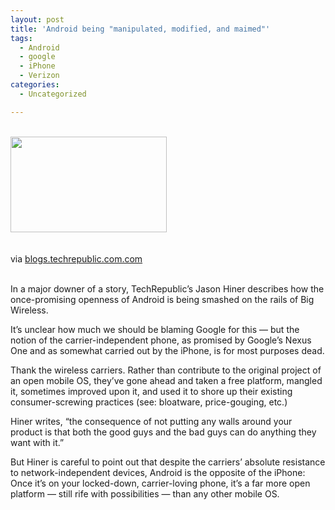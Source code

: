 ```yaml
---
layout: post
title: 'Android being "manipulated, modified, and maimed"'
tags:
  - Android
  - google
  - iPhone
  - Verizon
categories:
  - Uncategorized

---
```


<div class="posterous_bookmarklet_entry"><br /><img src="http://openmobile2.files.wordpress.com/2010/08/media_httpitechrepubl_rygwz-scaled500.jpg?w=250" width="250" height="153" /><br /><br /><br /><div class="posterous_quote_citation">via <a href="http://blogs.techrepublic.com.com/hiner/?p=5855&amp;tag=mantle_skin;content">blogs.techrepublic.com.com</a></div><br /><p>In a major downer of a story, TechRepublic&#8217;s Jason Hiner describes how the once-promising openness of Android is being smashed on the rails of Big Wireless. <br /></p><p>It&#8217;s unclear how much we should be blaming Google for this &#8212; but the notion of the carrier-independent phone, as promised by Google&#8217;s Nexus One and as somewhat carried out by the iPhone, is for most purposes dead. <br /></p><p>Thank the wireless carriers. Rather than contribute to the original project of an open mobile OS, they&#8217;ve gone ahead and taken a free platform, mangled it, sometimes improved upon it, and used it to shore up their existing consumer-screwing practices (see: bloatware, price-gouging, etc.)<br /></p><p>Hiner writes, &#8220;the consequence of not putting any walls around your product is that both the good guys and the bad guys can do anything they want with it.&#8221; <br /></p><p>But Hiner is careful to point out that despite the carriers&#8217; absolute resistance to network-independent devices, Android is the opposite of the iPhone: Once it&#8217;s on your locked-down, carrier-loving phone, it&#8217;s a far more open platform &#8212; still rife with possibilities &#8212; than any other mobile OS.</p></div><div class="blogger-post-footer"><img width="1" height="1" src="https://blogger.googleusercontent.com/tracker/8920950033468593796-7867788070118603419?l=openmobile.blogspot.com" alt="" /></div>

